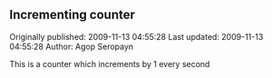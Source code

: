 ## Incrementing counter 
Originally published: 2009-11-13 04:55:28 
Last updated: 2009-11-13 04:55:28 
Author: Agop Seropayn 
 
This is a counter which increments by 1 every second